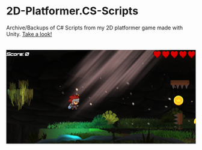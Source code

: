 # 2D-Platformer.CS-Scripts
Archive/Backups of C# Scripts from my 2D platformer game made with Unity.
<a href="https://youtu.be/WG0DcoSDQ34">Take a look!</a>
<br><br><br>
![Screenshot](2d.png)
